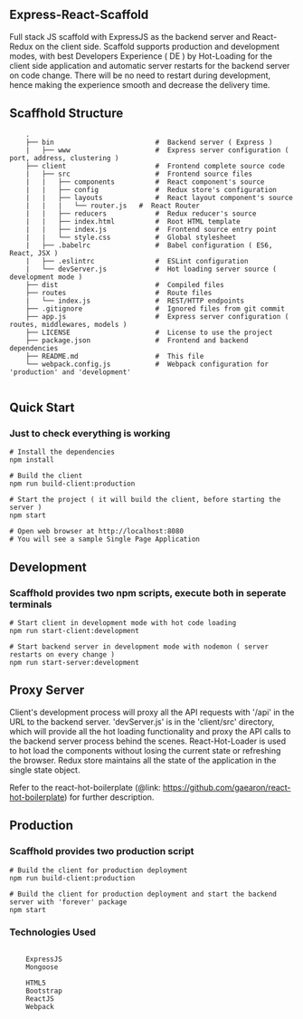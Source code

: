 
## Express-React-Scaffold
Full stack JS scaffold with ExpressJS as the backend server and React-Redux on the client side. Scaffold supports production and development modes, with best Developers Experience ( DE ) by Hot-Loading for the client side application and automatic server restarts for the backend server on code change. There will be no need to restart during development, hence making the experience smooth and decrease the delivery time.

## Scaffhold Structure 

```
	.
	├── bin                         #  Backend server ( Express )
	|   ├── www                     #  Express server configuration ( port, address, clustering )
	├── client                      #  Frontend complete source code                                
	|   ├── src                     #  Frontend source files
	|   |   ├── components          #  React component's source
	|   |   ├── config              #  Redux store's configuration
	|   |   ├── layouts             #  React layout component's source
	|   |   |   └── router.js 	#  React Router    
	|   |   ├── reducers            #  Redux reducer's source
	|   |   ├── index.html          #  Root HTML template
	|   |   ├── index.js            #  Frontend source entry point
	|   |   └── style.css           #  Global stylesheet
	|   ├── .babelrc                #  Babel configuration ( ES6, React, JSX )
	|   ├── .eslintrc               #  ESLint configuration
	|   └── devServer.js            #  Hot loading server source ( development mode )
	├── dist                        #  Compiled files     
	├── routes                      #  Route files
	|   └── index.js                #  REST/HTTP endpoints
	├── .gitignore                  #  Ignored files from git commit
	├── app.js                      #  Express server configuration ( routes, middlewares, models )
	├── LICENSE                     #  License to use the project
	├── package.json                #  Frontend and backend dependencies
	├── README.md                   #  This file
	└── webpack.config.js           #  Webpack configuration for 'production' and 'development' 
 
```

## Quick Start
### Just to check everything is working
```
# Install the dependencies
npm install

# Build the client 
npm run build-client:production

# Start the project ( it will build the client, before starting the server )
npm start

# Open web browser at http://localhost:8080
# You will see a sample Single Page Application
```

## Development
### Scaffhold provides two npm scripts, execute both in seperate terminals
```	
# Start client in development mode with hot code loading
npm run start-client:development

# Start backend server in development mode with nodemon ( server restarts on every change )
npm run start-server:development
```

## Proxy Server
Client's development process will proxy all the API requests with '/api' in the URL to the backend server. 'devServer.js' is in the 'client/src' directory, which will provide all the hot loading functionality and proxy the API calls to the backend server process behind the scenes.
React-Hot-Loader is used to hot load the components without losing the current state or refreshing the browser. Redux store maintains all the state of the application in the single state object.

Refer to the react-hot-boilerplate (@link: https://github.com/gaearon/react-hot-boilerplate) for further description.
## Production
### Scaffhold provides two production script
```
# Build the client for production deployment
npm run build-client:production

# Build the client for production deployment and start the backend server with 'forever' package
npm start 
```



### Technologies Used
```
	
	ExpressJS
	Mongoose

	HTML5
	Bootstrap
	ReactJS
	Webpack

```